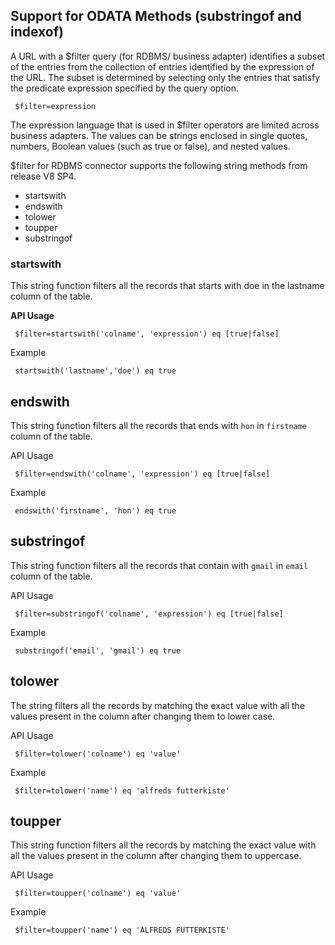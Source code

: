                              

Support for ODATA Methods (substringof and indexof)
---------------------------------------------------

A URL with a $filter query (for RDBMS/ business adapter) identifies a subset of the entries from the collection of entries identified by the expression of the URL. The subset is determined by selecting only the entries that satisfy the predicate expression specified by the query option.

```
 $filter=expression
```

The expression language that is used in $filter operators are limited across business adapters. The values can be strings enclosed in single quotes, numbers, Boolean values (such as true or false), and nested values.

$filter for RDBMS connector supports the following string methods from release V8 SP4.

*   startswith
*   endswith
*   tolower
*   toupper
*   substringof

### startswith

This string function filters all the records that starts with doe in the lastname column of the table.

**API Usage**

```
 $filter=startswith('colname', 'expression') eq [true|false]
```

Example

```
 startswith('lastname','doe') eq true
```

endswith
--------

This string function filters all the records that ends with `hon` in `firstname` column of the table.

API Usage

```
 $filter=endswith('colname', 'expression') eq [true|false]
```

Example

```
 endswith('firstname', 'hon') eq true
```

substringof
-----------

This string function filters all the records that contain with `gmail` in `email` column of the table.

API Usage

```
 $filter=substringof('colname', 'expression') eq [true|false]
```

Example

```
 substringof('email', 'gmail') eq true
```

tolower
-------

The string filters all the records by matching the exact value with all the values present in the column after changing them to lower case.

API Usage

```
 $filter=tolower('colname') eq 'value'
```

Example

```
 $filter=tolower('name') eq 'alfreds futterkiste'
```

toupper
-------

This string function filters all the records by matching the exact value with all the values present in the column after changing them to uppercase.

API Usage

```
 $filter=toupper('colname') eq 'value'
```

Example

```
 $filter=toupper('name') eq 'ALFREDS FUTTERKISTE'
```
